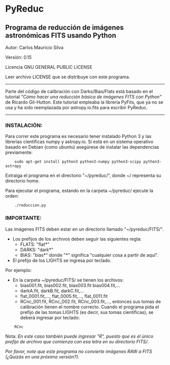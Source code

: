 # PyReduc

## Programa de reducción de imágenes astronómicas FITS usando Python
Autor: Carlos Mauricio Silva

Versión: 0.15

Licencia GNU GENERAL PUBLIC LICENSE

Leer archivo LICENSE que se distribuye con este programa.
________________________________________________________

Parte del código de calibración con Darks/Bias/Flats está
basado en el tutorial *"Cómo hacer una reducción básica de imágenes FITS con Python"*
de Ricardo Gil-Hutton. Este tutorial empleaba la librería PyFits, que ya no se usa
y ha sido reemplazada por astropy.io.fits para escribir PyReduc.
_______________________________________________________

### INSTALACIÓN:
Para correr este programa es necesario tener instalado Python 3 y las librerías científicas numpy y astropy.io.
Si está en un sistema operativo basado en Debian (como ubuntu) asegúrese de instalar las dependencias previamente:
```
	sudo apt-get install python3 python3-numpy python3-scipy python3-astropy
```

Extraiga el programa en el directorio "~/pyreduc/", donde ~/ representa su directorio home.

Para ejecutar el programa, estando en la carpeta ~/pyreduc/ ejecute la orden:
```
	./reduccion.py
```

### IMPORTANTE:
Las imágenes FITS deben estar en un directorio llamado "~/pyreduc/FITS/".
- Los prefijos de los archivos deben seguir las siguientes regla:
  - FLATS: "flat*"
  - DARKS: "dark*"
  - BIAS: "bias*"
donde "*" significa "cualquier cosa a partir de aquí".
- El prefijo de los LIGHTS se ingresa por teclado.

Por ejemplo:
- En la carpeta ~/pyreduc/FITS/ se tienen los archivos:
  - bias001.fit, bias002.fit, bias003.fit bias004.fit,...
  - darkA.fit, darkB.fit, darkC.fit,...
  - flat_0001.fit,..., flat_0005.fit,..., flat_0011.fit
  - RCnc_001.fit, RCnc_002.fit, RCnc_003.fit,...,
entonces sus tomas de calibración tienen el nombre correcto. Cuando el programa pida el prefijo de las tomas LIGHTS (es decir, sus tomas científicas),
se deberá ingresar por teclado:
```
	RCnc
```
Nota: *En este caso también puede ingresar "R", puesto que es el único prefijo de archivo que comienza con esa letra en su directorio FITS/.*


*Por favor, note que este programa no convierte imágenes RAW a FITS (¿Quizás en una próxima versión?).*

